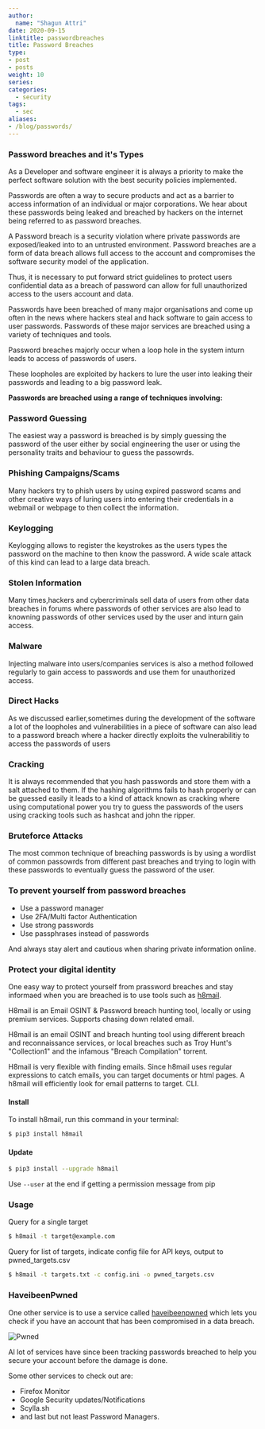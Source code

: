 ```yaml
---
author:
  name: "Shagun Attri"
date: 2020-09-15
linktitle: passwordbreaches
title: Password Breaches
type:
- post
- posts
weight: 10
series:
categories:
  - security
tags:
  - sec
aliases:
- /blog/passwords/
---
```

### Password breaches and it's Types

As a Developer and software engineer it is always a priority to make the perfect software solution with the best security policies implemented.

Passwords are often a way to secure products and act as a barrier to access information of an individual or major corporations.
We hear about these passwords being leaked and breached by hackers on the internet being referred to as password breaches.

A Password breach is a security violation where private passwords are exposed/leaked into to an untrusted environment.
Password breaches are a form of data breach allows full access to the account and compromises the software security model of the application.

Thus, it is necessary to put forward strict guidelines to protect users confidential data as a breach of password can allow for full unauthorized access to the users account and data.

Passwords have been breached of many major organisations and come up often in the news where hackers steal and hack software to gain access to user passwords.
Passwords of these major services are breached using a variety of techniques and tools.

Password breaches majorly occur when a loop hole in the system inturn leads to access of passwords of users.

These loopholes are exploited by hackers to lure the user into leaking their passwords and leading to a big password leak.

**Passwords are breached using a range of techniques involving:**

### Password Guessing

The easiest way a password is breached is by simply guessing the password of the user either by social engineering the user or using the personality traits and behaviour to guess the passowrds.

### Phishing Campaigns/Scams

Many hackers try to phish users by using expired password scams and other creative ways of luring users into entering their credentials in a webmail or webpage to then collect the information.

### Keylogging

Keylogging allows to register the keystrokes as the users types the password on the machine to then know the password. A wide scale attack of this kind can lead to a large data breach.

### Stolen Information

Many times,hackers and cybercriminals sell data of users from other data breaches in forums where passwords of other services are also lead to knowning passwords of other services used by the user and inturn gain access.

### Malware

Injecting malware into users/companies services is also a method followed regularly to gain access to passwords and use them for unauthorized access.

### Direct Hacks

As we discussed earlier,sometimes during the development of the software a lot of the loopholes and vulnerabilities in a piece of software can also lead to a password breach where a hacker directly exploits the vulnerabilitiy to access the passwords of users

### Cracking

It is always recommended that you hash passwords and store them with a salt attached to them. If the hashing algorithms fails to hash properly or can be guessed easily it leads to a kind of attack known as cracking where using computational power you try to guess the passwords of the users using cracking tools such as hashcat and john the ripper.

### Bruteforce Attacks

The most common technique of breaching passwords is by using a wordlist of common passowrds from different past breaches and trying to login with these passwords to eventually guess the password of the user.

### To prevent yourself from password breaches

- Use a password manager
- Use 2FA/Multi factor Authentication
- Use strong passwords
- Use passphrases instead of passwords

And always stay alert and cautious when sharing private information online.

### Protect your digital identity

One easy way to protect yourself from prassword breaches and stay informaed when you are breached is to use tools such as [h8mail](https://github.com/khast3x/h8mail).

H8mail is an Email OSINT & Password breach hunting tool, locally or using premium services. Supports chasing down related email.

H8mail is an email OSINT and breach hunting tool using different breach and reconnaissance services, or local breaches such as Troy Hunt's "Collection1" and the infamous "Breach Compilation" torrent.

H8mail is very flexible with finding emails. Since h8mail uses regular expressions to catch emails, you can target documents or html pages. A h8mail will efficiently look for email patterns to target.
CLI.


#### Install

To install h8mail, run this command in your terminal:

```bash
$ pip3 install h8mail
```

#### Update

```bash
$ pip3 install --upgrade h8mail
```

Use `--user` at the end if getting a permission message from pip

### Usage

Query for a single target

```bash
$ h8mail -t target@example.com
```

Query for list of targets, indicate config file for API keys, output to pwned_targets.csv
```bash
$ h8mail -t targets.txt -c config.ini -o pwned_targets.csv
```

### HaveibeenPwned

One other service is to use a service called [haveibeenpwned](https://haveibeenpwned.com/) which lets you check if you have an account that has been compromised in a data breach.

![Pwned](https://is5-ssl.mzstatic.com/image/thumb/Purple118/v4/d5/e5/dd/d5e5dda3-2a01-cc44-cc9e-59d926a66eef/source/256x256bb.jpg)

Al lot of services have since been tracking passwords breached to help you secure your account before the damage is done.

Some other services to check out are:

- Firefox Monitor
- Google Security updates/Notifications
- Scylla.sh
- and last but not least Password Managers.
